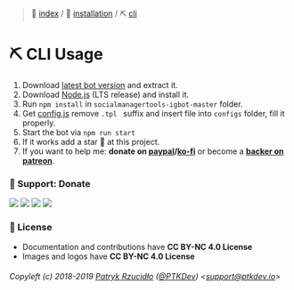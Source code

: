 > 📌 [index](../../../README.md) / 💾 [installation](../README.md) / ⛏ [cli](README.md)

# ⛏ CLI Usage
1. Download [latest bot version](https://github.com/social-manager-tools/socialmanagertools-igbot/archive/master.zip) and extract it.
2. Download [Node.js](https://nodejs.org/it/) (LTS release) and install it.
3. Run `npm install` in `socialmanagertools-igbot-master` folder.
4. Get [config.js](https://raw.githubusercontent.com/social-manager-tools/socialmanagertools-igbot/master/config.js.tpl) remove  `.tpl ` suffix and insert file into `configs` folder, fill it properly.
5. Start the bot via `npm run start`
6. If it works add a star 🌟 at this project.
7. If you want to help me: **donate on [paypal](http://paypal.ptkdev.io)/[ko-fi](http://coffee.ptkdev.io)** or become a **[backer on patreon](http://patreon.ptkdev.io)**.

### 🎁 Support: Donate
[![](https://img.shields.io/badge/donate-paypal-005EA6.svg)](http://paypal.ptkdev.io) [![](https://img.shields.io/badge/donate-patreon-F87668.svg)](http://patreon.ptkdev.io) [![](https://img.shields.io/badge/donate-opencollective-5DA4F9.svg)](http://opencollective.ptkdev.io) [![](https://img.shields.io/badge/buy%20me-coffee-4B788C.svg)](http://coffee.ptkdev.io)

### 💫 License
* Documentation and contributions have **CC BY-NC 4.0 License**
* Images and logos have **CC BY-NC 4.0 License**

###### Copyleft (c) 2018-2019 [Patryk Rzucidło](https://ptk.dev) ([@PTKDev](https://twitter.com/ptkdev)) <[support@ptkdev.io](mailto:support@ptkdev.io)>